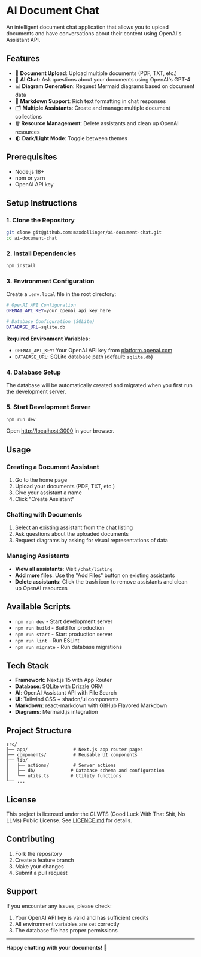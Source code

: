 # AI Document Chat

An intelligent document chat application that allows you to upload documents and have conversations about their content using OpenAI's Assistant API.

## Features

- 📄 **Document Upload**: Upload multiple documents (PDF, TXT, etc.)
- 💬 **AI Chat**: Ask questions about your documents using OpenAI's GPT-4
- 📊 **Diagram Generation**: Request Mermaid diagrams based on document data
- 🎨 **Markdown Support**: Rich text formatting in chat responses
- 🗂️ **Multiple Assistants**: Create and manage multiple document collections
- 🗑️ **Resource Management**: Delete assistants and clean up OpenAI resources
- 🌓 **Dark/Light Mode**: Toggle between themes

## Prerequisites

- Node.js 18+ 
- npm or yarn
- OpenAI API key

## Setup Instructions

### 1. Clone the Repository

```bash
git clone git@github.com:maxdollinger/ai-document-chat.git
cd ai-document-chat
```

### 2. Install Dependencies

```bash
npm install
```

### 3. Environment Configuration

Create a `.env.local` file in the root directory:

```bash
# OpenAI API Configuration
OPENAI_API_KEY=your_openai_api_key_here

# Database Configuration (SQLite)
DATABASE_URL=sqlite.db
```

**Required Environment Variables:**
- `OPENAI_API_KEY`: Your OpenAI API key from [platform.openai.com](https://platform.openai.com/api-keys)
- `DATABASE_URL`: SQLite database path (default: `sqlite.db`)

### 4. Database Setup

The database will be automatically created and migrated when you first run the development server.

### 5. Start Development Server

```bash
npm run dev
```

Open [http://localhost:3000](http://localhost:3000) in your browser.

## Usage

### Creating a Document Assistant

1. Go to the home page
2. Upload your documents (PDF, TXT, etc.)
3. Give your assistant a name
4. Click "Create Assistant"

### Chatting with Documents

1. Select an existing assistant from the chat listing
2. Ask questions about the uploaded documents
3. Request diagrams by asking for visual representations of data

### Managing Assistants

- **View all assistants**: Visit `/chat/listing`
- **Add more files**: Use the "Add Files" button on existing assistants
- **Delete assistants**: Click the trash icon to remove assistants and clean up OpenAI resources

## Available Scripts

- `npm run dev` - Start development server
- `npm run build` - Build for production
- `npm run start` - Start production server
- `npm run lint` - Run ESLint
- `npm run migrate` - Run database migrations

## Tech Stack

- **Framework**: Next.js 15 with App Router
- **Database**: SQLite with Drizzle ORM
- **AI**: OpenAI Assistant API with File Search
- **UI**: Tailwind CSS + shadcn/ui components
- **Markdown**: react-markdown with GitHub Flavored Markdown
- **Diagrams**: Mermaid.js integration

## Project Structure

```
src/
├── app/                 # Next.js app router pages
├── components/          # Reusable UI components
├── lib/
│   ├── actions/         # Server actions
│   ├── db/             # Database schema and configuration
│   └── utils.ts        # Utility functions
└── ...
```

## License

This project is licensed under the GLWTS (Good Luck With That Shit, No LLMs) Public License. See [LICENCE.md](LICENCE.md) for details.

## Contributing

1. Fork the repository
2. Create a feature branch
3. Make your changes
4. Submit a pull request

## Support

If you encounter any issues, please check:
1. Your OpenAI API key is valid and has sufficient credits
2. All environment variables are set correctly
3. The database file has proper permissions

---

**Happy chatting with your documents!** 🚀
